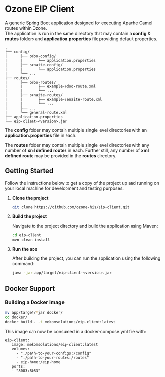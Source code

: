 # Ozone EIP Client

A generic Spring Boot application designed for executing Apache Camel routes within Ozone.
<br/>The application is run in the same directory that may contain a **config** & **routes** folders and **application.properties** file providing default properties.

```
.
├── config/
|      ├── odoo-config/
|      |       └── application.properties
|      ├── senaite-config/
|      |       └── application.properties
|      └── ...
├── routes/
|      ├── odoo-routes/
|      |       ├── example-odoo-route.xml
|      |       └── ...
|      ├── senaite-routes/
|      |       ├── example-senaite-route.xml
|      |       └── ...
|      ├── ...
|      └── general-route.xml
├── application.properties
└── eip-client-<version>.jar
```

The **config** folder may contain multiple single level directories with an **application.properties** file in each. 

The **routes** folder may contain multiple single level directories with any number of **xml defined routes** in each. Further still, any number of **xml defined route** may be provided in the **routes** directory.

## Getting Started

Follow the instructions below to get a copy of the project up and running on your local machine for development and testing purposes.

1. **Clone the project**
     ```bash
    git clone https://github.com/ozone-his/eip-client.git
     ```

2. **Build the project**
   
    Navigate to the project directory and build the application using Maven:
    ```bash
    cd eip-client
    mvn clean install
    ``` 

3. **Run the app**
   
    After building the project, you can run the application using the following command:
    ```bash
    java -jar app/target/eip-client-<version>.jar
    ```

## Docker Support

### Building a Docker image

```bash
mv app/target/*jar docker/
cd docker/
docker build . -t mekomsolutions/eip-client:latest
```

This image can now be consumed in a docker-compose.yml file with:
```
eip-client:
   image: mekomsolutions/eip-client:latest
   volumes:
     - "./path-to-your-configs:/config"
     - "./path-to-your-routes:/routes"
     - eip-home:/eip-home
   ports:
   - "8083:8083"
```
